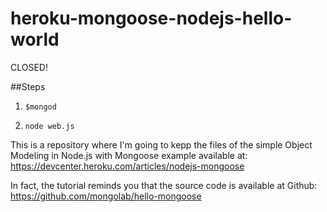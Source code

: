 heroku-mongoose-nodejs-hello-world
==================================

CLOSED!

##Steps

1) ```$mongod```

2) ```node web.js```

This is a repository where I'm going to kepp the files of the simple Object Modeling in Node.js with Mongoose example available at: https://devcenter.heroku.com/articles/nodejs-mongoose

In fact, the tutorial reminds you that the source code is available at Github: https://github.com/mongolab/hello-mongoose
